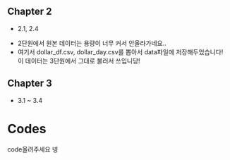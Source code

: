 
## Chapter 2
- 2.1, 2.4
* 2단원에서 원본 데이터는 용량이 너무 커서 안올라가네요.. 
* 여기서 dollar_df.csv, dollar_day.csv를 뽑아서 data파일에 저장해두었습니다! 이 데이터는 3단원에서 그대로 불러서 쓰입니당!

## Chapter 3
- 3.1 ~ 3.4

# Codes
code올려주세요 넹

